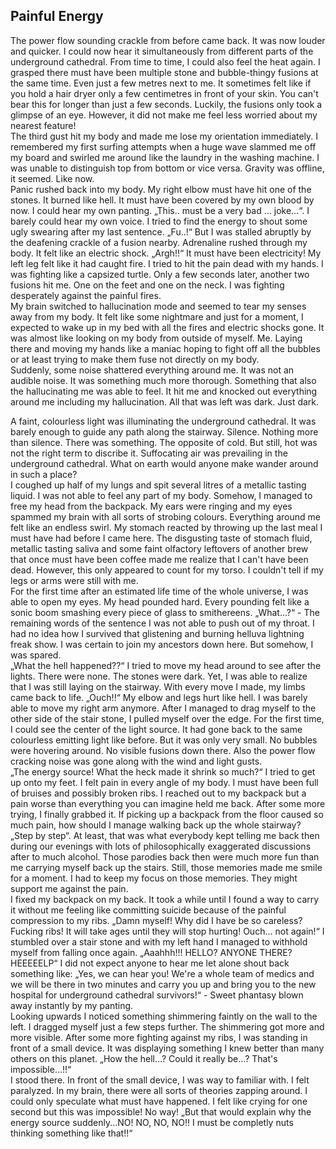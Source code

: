 ## Painful Energy

The power flow sounding crackle from before came back. It was now louder and quicker. I could now hear it simultaneously from different parts of the underground cathedral. From time to time, I could also feel the heat again. I grasped there must have been multiple stone and bubble-thingy fusions at the same time. Even just a few metres next to me. It sometimes felt like if you hold a hair dryer only a few centimetres in front of your skin. You can't bear this for longer than just a few seconds. Luckily, the fusions only took a glimpse of an eye. However, it did not make me feel less worried about my nearest feature!  
The third gust hit my body and made me lose my orientation immediately. I remembered my first surfing attempts when a huge wave slammed me off my board and swirled me around like the laundry in the washing machine. I was unable to distinguish top from bottom or vice versa. Gravity was offline, it seemed. Like now.  
Panic rushed back into my body. My right elbow must have hit one of the stones. It burned like hell. It must have been covered by my own blood by now. I could hear my own panting. „This.. must be a very bad … joke...“. I barely could hear my own voice. I tried to find the energy to shout some ugly swearing after my last sentence. „Fu..!“ But I was stalled abruptly by the deafening crackle of a fusion nearby. Adrenaline rushed through my body. It felt like an electric shock. „Argh!!“ It must have been electricity! My left leg felt like it had caught fire. I tried to hit the pain dead with my hands. I was fighting like a capsized turtle. Only a few seconds later, another two fusions hit me. One on the feet and one on the neck. I was fighting desperately against the painful fires.  
My brain switched to hallucination mode and seemed to tear my senses away from my body. It felt like some nightmare and just for a moment, I expected to wake up in my bed with all the fires and electric shocks gone. It was almost like looking on my body from outside of myself. Me. Laying there and moving my hands like a maniac hoping to fight off all the bubbles or at least trying to make them fuse not directly on my body.  
Suddenly, some noise shattered everything around me. It was not an audible noise. It was something much more thorough. Something that also the hallucinating me was able to feel. It hit me and knocked out everything around me including my hallucination. All that was left was dark. Just dark.

A faint, colourless light was illuminating the underground cathedral. It was barely enough to guide any path along the stairway. Silence. Nothing more than silence. There was something. The opposite of cold. But still, hot was not the right term to discribe it. Suffocating air was prevailing in the underground cathedral. What on earth would anyone make wander around in such a place?  
I coughed up half of my lungs and spit several litres of a metallic tasting liquid. I was not able to feel any part of my body. Somehow, I managed to free my head from the backpack. My ears were ringing and my eyes spammed my brain with all sorts of strobing colours. Everything around me felt like an endless swirl. My stomach reacted by throwing up the last meal I must have had before I came here. The disgusting taste of stomach fluid, metallic tasting saliva and some faint olfactory leftovers of another brew that once must have been coffee made me realize that I can't have been dead. However, this only appeared to count for my torso. I couldn't tell if my legs or arms were still with me.  
For the first time after an estimated life time of the whole universe, I was able to open my eyes. My head pounded hard. Every pounding felt like a sonic boom smashing every piece of glass to smithereens. „What…?“ - The remaining words of the sentence I was not able to push out of my throat. I had no idea how I survived that glistening and burning helluva lightning freak show. I was certain to join my ancestors down here. But somehow, I was spared.  
„What the hell happened??“ I tried to move my head around to see after the lights. There were none. The stones were dark. Yet, I was able to realize that I was still laying on the stairway. With every move I made, my limbs came back to life. „Ouch!!“ My elbow and legs hurt like hell. I was barely able to move my right arm anymore. After I managed to drag myself to the other side of the stair stone, I pulled myself over the edge. For the first time, I could see the center of the light source. It had gone back to the same colourless emitting light like before. But it was only very small. No bubbles were hovering around. No visible fusions down there. Also the power flow cracking noise was gone along with the wind and light gusts.  
„The energy source! What the heck made it shrink so much?“ I tried to get up onto my feet. I felt pain in every angle of my body. I must have been full of bruises and possibly broken ribs. I reached out to my backpack but a pain worse than everything you can imagine held me back. After some more trying, I finally grabbed it. If picking up a backpack from the floor caused so much pain, how should I manage walking back up the whole stairway? „Step by step“. At least, that was what everybody kept telling me back then during our evenings with lots of philosophically exaggerated discussions after to much alcohol. Those parodies back then were much more fun than me carrying myself back up the stairs. Still, those memories made me smile for a moment. I had to keep my focus on those memories. They might support me against the pain.  
I fixed my backpack on my back. It took a while until I found a way to carry it without me feeling like committing suicide because of the painful compression to my ribs. „Damn myself! Why did I have be so careless? Fucking ribs! It will take ages until they will stop hurting! Ouch… not again!“ I stumbled over a stair stone and with my left hand I managed to withhold myself from falling once again. „Aaahhh!!! HELLO? ANYONE THERE? HEEEEELP“ I did not expect anyone to hear me let alone shout back something like: „Yes, we can hear you! We're a whole team of medics and we will be there in two minutes and carry you up and bring you to the new hospital for underground cathedral survivors!“ - Sweet phantasy blown away instantly by my panting.  
Looking upwards I noticed something shimmering faintly on the wall to the left. I dragged myself just a few steps further. The shimmering got more and more visible. After some more fighting against my ribs, I was standing in front of a small device. It was displaying something I knew better than many others on this planet. „How the hell…? Could it really be…? That's impossible…!!“  
I stood there. In front of the small device, I was way to familiar with. I felt paralyzed. In my brain, there were all sorts of theories zapping around. I could only speculate what must have happened. I felt like crying for one second but this was impossible! No way! „But that would explain why the energy source suddenly...NO! NO, NO, NO!! I must be completly nuts thinking something like that!!“

